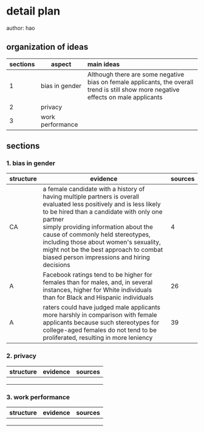 # detail plan

author: hao

## organization of ideas

| sections | aspect           | main ideas                                                   |
| -------- | ---------------- | :----------------------------------------------------------- |
| 1        | bias in gender   | Although there are some negative bias on female applicants, the overall trend is still show more negative effects on male applicants |
| 2        | privacy          |                                                              |
| 3        | work performance |                                                              |





## sections

### 1. bias in gender

| structure | evidence                                                     | sources |
| :-------- | ------------------------------------------------------------ | ------- |
| CA        | a female candidate with a history of having multiple partners is overall evaluated less positively and is less likely to be hired than a candidate with only one partner<br/>simply providing information about the cause of commonly held stereotypes, including those about women's sexuality, might not be the best approach to combat biased person impressions and hiring decisions | 4       |
| A         | Facebook ratings tend to be higher for females than for males, and, in several instances, higher for White individuals than for Black and Hispanic individuals | 26      |
| A         | raters could have judged male applicants more harshly in comparison with female applicants because such stereotypes for college-aged females do not tend to be proliferated, resulting in more leniency | 39      |



### 2. privacy

| structure | evidence | sources |
| --------- | -------- | ------- |
|           |          |         |
|           |          |         |
|           |          |         |



### 3. work performance

| structure | evidence | sources |
| --------- | -------- | ------- |
|           |          |         |
|           |          |         |
|           |          |         |
